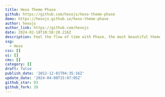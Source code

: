 ```yaml
---
title: Hexo Theme Phase
github: https://github.com/hexojs/hexo-theme-phase
demo: https://hexojs.github.io/hexo-theme-phase
author: hexojs
author_link: https://github.com/hexojs
date: 2024-02-18T10:58:28.216Z
description: Feel the flow of time with Phase, the most beautiful theme for Hexo.
ssg:
  - Hexo
css: []
ui: []
cms: []
category: []
draft: false
publish_date: '2012-12-01T04:35:16Z'
update_date: '2024-04-08T15:07:05Z'
github_star: 93
github_fork: 28
---
```

